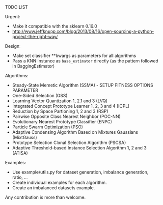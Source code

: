 TODO LIST

Urgent:
- Make it compatible with the sklearn 0.16.0
- http://www.jeffknupp.com/blog/2013/08/16/open-sourcing-a-python-project-the-right-way/


Design:
- Make set classifier **kwargs as parameters for all algorithms
- Pass a KNN instance as `base_estimator` directly (as the pattern followed in BaggingEstimator)

Algorithms:
- Steady-State Memetic Algorithm (SSMA) - SETUP FITNESS OPTIONS PARAMETER
- One-Sided Selection (OSS)
- Learning Vector Quantization 1, 2.1 and 3 (LVQ)
- Integrated Concept Prototype Learner 1, 2, 3 and 4 (ICPL)
- Reduction by Space Partioning 1, 2 and 3 (RSP)
- Pairwise Opposite Class Nearest Neighbor (POC-NN)
- Evolutionary Nearest Prototype Classifier (ENPC)
- Particle Swarm Optimization (PSO)
- Adaptive Condensing Algorithm Based on Mixtures Gaussians (MixtGauss)
- Prototype Selection Clonal Selection Algorithm (PSCSA)
- Adaptive Threshold-based Instance Selection Algorithm 1, 2 and 3 (ATISA)

Examples:
- Use example/utils.py for dataset generation, imbalance generation, ratio, ...
- Create individual examples for each algorithm.
- Create an imbalanced datasets example.

Any contribution is more than welcome.
